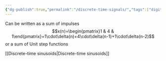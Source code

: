 ```yaml
---
{"dg-publish":true,"permalink":"/discrete-time-signals/","tags":["digitalsignalbehandling"]}
---
```


Can be written as a sum of impulses
$$x(n)=\begin{pmatrix}1 & 4 & 1\end{pmatrix}=1\cdot\delta(n)+4\cdot\delta(n-1)+1\cdot\delta(n-2)$$
or a sum of Unit step functions

[[Discrete-time sinusoids\|Discrete-time sinusoids]]